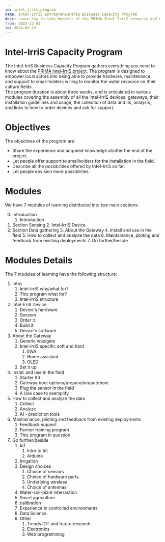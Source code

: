 ```yaml
---
id: intel_irris_program
name: Intel-IrriS Entrepreneurship Business Capacity Program
desc: Learn how to take benefit of the PRIMA Intel-IrriS resource and experience in your smart irrigation solution!
from: 2023-12-01
to: 2024-02-28
---
```


# Intel-IrriS Capacity Program

The Intel-IrriS Business Capacity Program gathers everything you need to know about the [PRIMA Intel-IrriS project](https://intel-irris.eu/).
The program is designed to empower local actors into being able to provide hardware, maintenance, and support to small-holders willing to monitor the water resource on their culture fields.  
The program duration is about three weeks, and is articulated in various modules covering the assembly of all the Intel-IrriS devices, gateways, their installation guidelines and usage, the collection of data and its, analysis, and links to how to order devices and ask for support.



# Objectives

The objectives of the program are:
- Share the experience and acquired knowledge at/after the end of the project.
- Let people offer support to smallholders for the installation in the field.
- Describe all the possibilities offered by Intel-IrriS so far.
- Let people envision more possibilities.


Modules
=======
We have 7 modules of learning distributed into two main sections:

0. Introduction
	1. Introduction
1. Section Sensing
	2. Intel-IrriS Device
2. Section Data gathering
	3. About the Gateway
	4. Install and use in the field
	5. How to collect and analyze the data
	6. Maintainance, piloting and feedback from existing deployments
	7. Go further/beside

Modules Details 
===============
The 7 modules of learning have the following structure:
1. Intro
	1. Intel-IrriS why/what for?
	2. This program what for?
	3. Intel-IrriS structure
2. Intel-IrriS Device
	1. Device's hardware
	2. Sensors
	3. Order it   
	4. Build it
	5. Device's software
3. About the Gateway
	1. Generic wazigate
	2. Intel-IrriS specific soft and hard
		1. IIWA
		2. Home assistant
		3. OLED
	3. Set it up
4. Install and use in the field
	1. Starter Kit
	2. Gateway boot options/preparation/autoboot
	3. Plug the sensor in the field
	4. A Use case to exemplify
5. How to collect and analyze the data
	1. Collect
	2. Analyze
	3. AI - prediction tools
6. Maintainance, piloting and feedback from existing deployments
	1. Feedback support
	2. Farmer training program
	3. This program in question
7. Go further/beside
	1. IoT
		1. Intro to Iot
		2. Arduino
	2. Irrigation
	3. Design choices
		1. Choice of sensors
		2. Choice of hardware parts
		3. Underlying wireless
		4. Choice of antennas
	4. Water-soil-plant interraction
	5. Smart agriculture
	6. calibration
	7. Experience in controlled environments
	8. Data Science
	9. Other
		1. Trends IOT and future research
		2. Electronics
		3. Web programming
		


